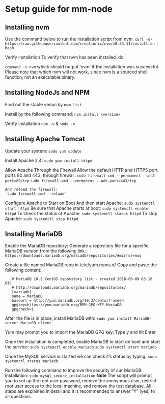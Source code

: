 # Setup guide for mm-node

## Installing nvm

 Use the command below to run the installation script from nvm:
`curl -o- https://raw.githubusercontent.com/creationix/nvm/v0.33.11/install.sh | bash`

 Verify installation
 To verify that nvm has been installed, do:

 `command -v nvm`
 which should output 'nvm' if the installation was successful. Please note that which nvm will not work, since nvm is a sourced shell function, not an executable binary.

## Installing NodeJs and NPM

 Find out the stable verion by
 `nvm list`

 Install by the following command:
 `nvm install <version>`

 Verify installation
 `npm -v` & `node -v`

## Installing Apache Tomcat

 Update your system:
 `sudo yum update`

 Install Apache 2.4:
 `sudo yum install httpd`

 Allow Apache Through the Firewall
    Allow the default HTTP and HTTPS port, ports 80 and 443, through firewall:
    `sudo firewall-cmd --permanent --add-port=80/tcp`
    `sudo firewall-cmd --permanent --add-port=443/tcp`

    And reload the firewall:
    `sudo firewall-cmd --reload`

 Configure Apache to Start on Boot
    And then start Apache:
    `sudo systemctl start httpd`
    Be sure that Apache starts at boot:
    `sudo systemctl enable httpd`
 To check the status of Apache:
 `sudo systemctl status httpd`
 To stop Apache:
 `sudo systemctl stop httpd`

## Installing MariaDB

 Enable the MariaDB repository:
 Generate a repository file for a specific MariaDB version from the following link:
 `https://downloads.mariadb.org/mariadb/repositories/#mirror=nus`

 Create a file named MariaDB.repo in /etc/yum.repos.d/
 Copy and paste the following content:

 ```
    # MariaDB 10.3 CentOS repository list - created 2018-08-09 05:16 UTC
    # http://downloads.mariadb.org/mariadb/repositories/
    [mariadb]
    name = MariaDB
    baseurl = http://yum.mariadb.org/10.3/centos7-amd64
    gpgkey=https://yum.mariadb.org/RPM-GPG-KEY-MariaDB
    gpgcheck=1
```

 After the file is in place, install MariaDB with:
 `sudo yum install MariaDB-server MariaDB-client`

 Yum may prompt you to import the MariaDB GPG key:
 Type y and hit Enter

 Once the installation is completed, enable MariaDB to start on boot and start the service:
 `sudo systemctl enable mariadb`
 `sudo systemctl start mariadb`

 Once the MySQL service is started we can check it’s status by typing:
 `sudo systemctl status mariadb`

 Run the following command to improve the security of our MariaDB installation:
 `sudo mysql_secure_installation`
**Note** The script will prompt you to set up the root user password, remove the anonymous user, restrict root user access to the local machine, and remove the test database. All steps are explained in detail and it is recommended to answer “Y” (yes) to all questions.